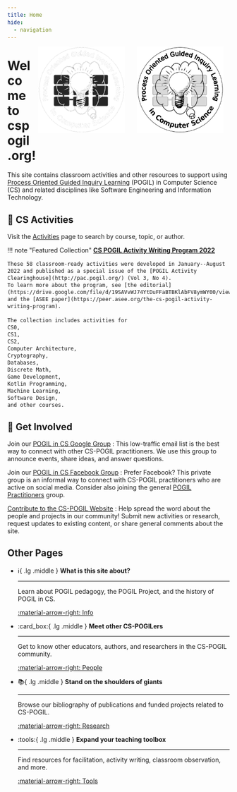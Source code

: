 ```yaml
---
title: Home
hide:
  - navigation
---
```


<style>
  .md-typeset .admonition.note,
  .md-typeset details.note {
      margin: 0 1.875em;
  }
</style>

<div>
  <img src="img/cspogil-logo-light.png#only-light" alt="light bulb surrounded by POGIL in CS"
       style="float: right; max-width: min(14em, 45%); margin: 0 1em;">
  <img src="img/cspogil-logo-dark.png#only-dark" alt="light bulb surrounded by POGIL in CS"
       style="float: right; max-width: min(14em, 45%); margin: 0 1em;">
</div>

# Welcome to cspogil.org!

This site contains classroom activities and other resources to support using [Process Oriented Guided Inquiry Learning](https://pogil.org/) (POGIL) in Computer Science (CS) and related disciplines like Software Engineering and Information Technology.

## :blue_book: CS Activities

Visit the [Activities](activities/index.md) page to search by course, topic, or author.

!!! note "Featured Collection"
    [**CS POGIL Activity Writing Program 2022**](https://bit.ly/2022cspogil)

    These 58 classroom-ready activities were developed in January--August 2022 and published as a special issue of the [POGIL Activity Clearinghouse](http://pac.pogil.org/) (Vol 3, No 4).
    To learn more about the program, see [the editorial](https://drive.google.com/file/d/19SAVvWJ74YtDuFFaBTBKlAbFV8ymWY00/view) and the [ASEE paper](https://peer.asee.org/the-cs-pogil-activity-writing-program).

    The collection includes activities for
    CS0,
    CS1,
    CS2,
    Computer Architecture,
    Cryptography,
    Databases,
    Discrete Math,
    Game Development,
    Kotlin Programming,
    Machine Learning,
    Software Design,
    and other courses.

## :handshake: Get Involved

Join our [POGIL in CS Google Group](https://groups.google.com/forum/#!forum/cspogil/join)
:   This low-traffic email list is the best way to connect with other CS-POGIL practitioners.
We use this group to announce events, share ideas, and answer questions.

Join our [POGIL in CS Facebook Group](https://www.facebook.com/groups/900700016708730/)
:   Prefer Facebook? This private group is an informal way to connect with CS-POGIL practitioners who are active on social media.
Consider also joining the general [POGIL Practitioners](https://www.facebook.com/groups/2663376907263393) group.

[Contribute to the CS-POGIL Website](info/contrib.md)
:   Help spread the word about the people and projects in our community!
Submit new activities or research, request updates to existing content, or share general comments about the site.

## Other Pages

<div class="grid cards" markdown="1">

-   :information_source:{ .lg .middle }
    **What is this site about?**

    ---
    Learn about POGIL pedagogy, the POGIL Project, and the history of POGIL in CS.

    [:material-arrow-right: Info](info/index.md)

-   :card_box:{ .lg .middle }
    **Meet other CS-POGILers**

    ---
    Get to know other educators, authors, and researchers in the CS-POGIL community.

    [:material-arrow-right: People](people/index.md)

-   :books:{ .lg .middle }
    **Stand on the shoulders of giants**

    ---
    Browse our bibliography of publications and funded projects related to CS-POGIL.

    [:material-arrow-right: Research](research/index.md)

-   :tools:{ .lg .middle }
    **Expand your teaching toolbox**

    ---
    Find resources for facilitation, activity writing, classroom observation, and more.

    [:material-arrow-right: Tools](tools/index.md)

</div>

